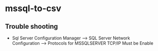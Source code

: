 # mssql-to-csv

## Trouble shooting

- Sql Server Configuration Manager --> SQL Server Network Configuration --> Protocols for MSSQLSERVER
TCP/IP Must be Enable